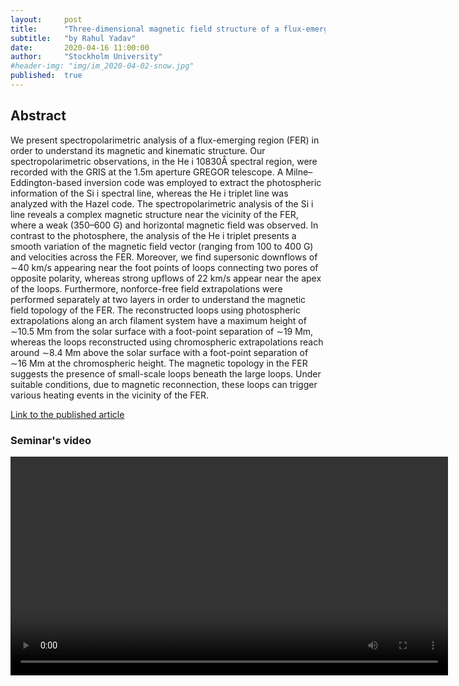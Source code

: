 ```yaml
---
layout:     post
title:      "Three-dimensional magnetic field structure of a flux-emerging region in the solar atmosphere"
subtitle:   "by Rahul Yadav"
date:       2020-04-16 11:00:00
author:     "Stockholm University"
#header-img: "img/im_2020-04-02-snow.jpg"
published:  true
---
```


## Abstract
We present spectropolarimetric analysis of a flux-emerging region (FER) in order to understand its magnetic and kinematic structure. Our spectropolarimetric observations, in the He i 10830Å spectral region, were recorded with the GRIS at the 1.5m aperture GREGOR telescope. A Milne–Eddington-based inversion code was employed to extract the photospheric information of the Si i spectral line, whereas the He i triplet line was analyzed with the Hazel code. The spectropolarimetric analysis of the Si i line reveals a complex magnetic structure near the vicinity of the FER, where a weak (350–600 G) and horizontal magnetic field was observed. In contrast to the photosphere, the analysis of the He i triplet presents a smooth variation of the magnetic field vector (ranging from 100 to 400 G) and velocities across the FER. Moreover, we find supersonic downflows of ∼40 km/s appearing near the foot points of loops connecting two pores of opposite polarity, whereas strong upflows of 22 km/s appear near the apex of the loops. Furthermore, nonforce-free field extrapolations were performed separately at two layers in order to understand the magnetic field topology of the FER. The reconstructed loops using photospheric extrapolations along an arch filament system have a maximum height of ∼10.5 Mm from the solar surface with a foot-point separation of ∼19 Mm, whereas the loops reconstructed using chromospheric extrapolations reach around ∼8.4 Mm above the solar surface with a foot-point separation of ∼16 Mm at the chromospheric height. The magnetic topology in the FER suggests the presence of small-scale loops beneath the large loops. Under suitable conditions, due to magnetic reconnection, these loops can trigger various heating events in the vicinity of the FER.

<a href="https://ui.adsabs.harvard.edu/abs/2019A%26A...632A.112Y/abstract">Link to the published article</a>


### Seminar's video

<div class="embed-responsive embed-responsive-16by9"> 
    <video width="700" controls>
        <source src="https://espos.xyz/ESPOS_2020-04-16_Rahul_Yadav.mp4" type="video/mp4">
    </video>
</div> 
